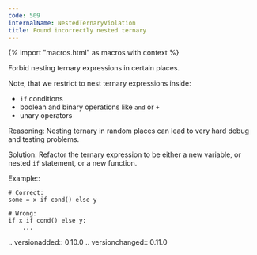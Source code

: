 ```yaml
---
code: 509
internalName: NestedTernaryViolation
title: Found incorrectly nested ternary
---
```


{% import "macros.html" as macros with context %}


Forbid nesting ternary expressions in certain places.

Note, that we restrict to nest ternary expressions inside:

- ``if`` conditions
- boolean and binary operations like ``and`` or ``+``
- unary operators

Reasoning:
    Nesting ternary in random places can lead to very hard
    debug and testing problems.

Solution:
    Refactor the ternary expression to be either a new variable,
    or nested ``if`` statement, or a new function.

Example::

    # Correct:
    some = x if cond() else y

    # Wrong:
    if x if cond() else y:
        ...

.. versionadded:: 0.10.0
.. versionchanged:: 0.11.0